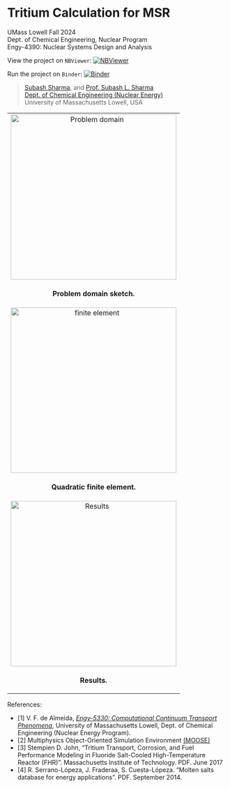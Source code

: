# Tritium Calculation for MSR

UMass Lowell Fall 2024 <br>
Dept. of Chemical Engineering, Nuclear Program <br>
Engy-4390: Nuclear Systems Design and Analysis

View the project on `NBViewer`: [![NBViewer](https://raw.githubusercontent.com/jupyter/design/master/logos/Badges/nbviewer_badge.svg)](https://nbviewer.jupyter.org/github/dpploy/engy-4390/blob/main/projects/2024/tritium-subash/report.ipynb)

Run the project on `Binder`: [![Binder](https://mybinder.org/badge_logo.svg)](https://mybinder.org/v2/gh/dpploy/engy-4390/HEAD?filepath=projects%2F2024%2Ftritium%2Freport.ipynb)

 >[Subash Sharma](https://github.com/JamesFrye03), and [Prof. Subash L. Sharma](https://github.com/SubashSharma1008) <br>
 >[Dept. of Chemical Engineering (Nuclear Energy)](xxx) <br>
 >University of Massachusetts Lowell, USA <br>

|  |
|:---:|
| <img width="380" src="pics/problem.png" title="Problem domain"> |
| <p style="text-align:center;"><b>Problem domain sketch.</b></p> |
| <img width="380" src="pics/fem.png" title="finite element"> |
| <p style="text-align:center;"><b>Quadratic finite element.</b></p> |
| <img width="380" src="pics/results.png" title="Results"> |
| <p style="text-align:center;"><b> Results.</b></p> |

References:

- [1] V. F. de Almeida, [*Engy-5330: Computational Continuum Transport Phenomena*](https://github.com/dpploy/engy-5330),  University of Massachusetts Lowell, Dept. of Chemical Engineering (Nuclear Energy Program).
- [2] Multiphysics Object-Oriented Simulation Environment [(MOOSE)](https://mooseframework.org)
- [3] Stempien D. John, “Tritium Transport, Corrosion, and Fuel Performance Modeling in Fluoride Salt-Cooled High-Temperature Reactor (FHR)”. Massachusetts Institute of Technology. PDF. June 2017
- [4] R. Serrano-Lópeza, J. Fraderaa, S. Cuesta-Lópeza. “Molten salts database for energy applications”. PDF. September 2014.

